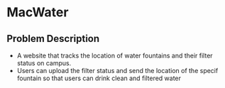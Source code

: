 # MacWater

## Problem Description
- A website that tracks the location of water fountains and their filter status on campus.
- Users can upload the filter status and send the location of the specif fountain so that users can drink clean and filtered water
